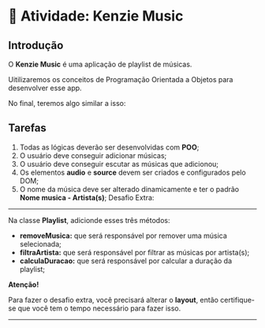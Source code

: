 **💪** Atividade: Kenzie Music
=========================

Introdução
----------

O **Kenzie Music** é uma aplicação de playlist de músicas.

Uitilizaremos os conceitos de Programação Orientada a Objetos para
desenvolver esse app.

No final, teremos algo similar a isso:

Tarefas
-------

1.  Todas as lógicas deverão ser desenvolvidas com **POO**;
2.  O usuário deve conseguir adicionar músicas;
3.  O usuário deve conseguir escutar as músicas que adicionou;
4.  Os elementos **audio** e **source** devem ser criados e configurados
    pelo DOM;
5.  O nome da música deve ser alterado dinamicamente e ter o padrão
    **Nome musica - Artista(s)**;
Desafio Extra:
--------------

Na classe **Playlist**, adicionde esses três métodos:

-   **removeMusica:** que será responsável por remover uma música
    selecionada;
-   **filtraArtista:** que será responsável por filtrar as músicas por
    artista(s);
-   **calculaDuracao:** que será responsável por calcular a duração da
    playlist;

**Atenção!**

Para fazer o desafio extra, você precisará alterar o **layout**, então
certifique-se que você tem o tempo necessário para fazer isso.

------------------------------------------------------------------------
